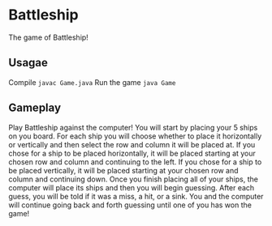# Battleship
The game of Battleship!

## Usagae
Compile
`javac Game.java`
Run the game
`java Game`

## Gameplay
Play Battleship against the computer! 
You will start by placing your 5 ships on you board. For each ship you will choose whether to place it horizontally or vertically and then select the row and column it will be placed at. If you chose for a ship to be placed horizontally, it will be placed starting at your chosen row and column and continuing to the left. If you chose for a ship to be placed vertically, it will be placed starting at your chosen row and column and continuing down.
Once you finish placing all of your ships, the computer will place its ships and then you will begin guessing. After each guess, you will be told if it was a miss, a hit, or a sink. You and the computer will continue going back and forth guessing until one of you has won the game!
